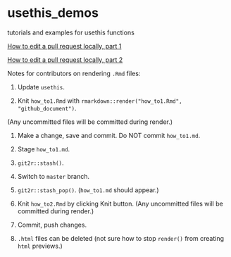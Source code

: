 # usethis_demos
tutorials and examples for usethis functions

[How to edit a pull request locally, part 1](https://github.com/jtr13/usethis_demos/blob/master/how_to1.md)

[How to edit a pull request locally, part 2](https://github.com/jtr13/usethis_demos/blob/master/how_to2.md)


Notes for contributors on rendering `.Rmd` files:

1. Update `usethis`.

1. Knit `how_to1.Rmd` with `rmarkdown::render("how_to1.Rmd", "github_document")`.

(Any uncommitted files will be committed during render.)

1. Make a change, save and commit.  Do NOT commit `how_to1.md`.

1. Stage `how_to1.md`.

1. `git2r::stash()`.

1. Switch to `master` branch.

1. `git2r::stash_pop()`.  (`how_to1.md` should appear.)

1. Knit `how_to2.Rmd` by clicking Knit button. (Any uncommitted files will be committed during render.)

1. Commit, push changes.

1. `.html` files can be deleted (not sure how to stop `render()` from creating `html` previews.)
